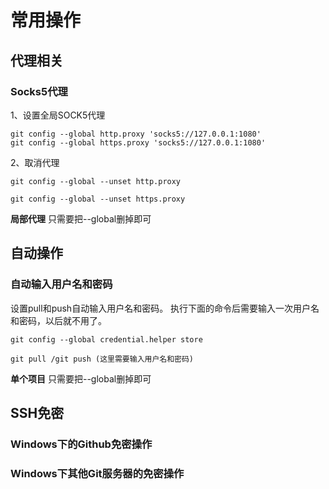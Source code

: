 # 常用操作

## 代理相关

### Socks5代理

1、设置全局SOCK5代理

```shell
git config --global http.proxy 'socks5://127.0.0.1:1080'
git config --global https.proxy 'socks5://127.0.0.1:1080'
```

2、取消代理

```shell
git config --global --unset http.proxy

git config --global --unset https.proxy
```

**局部代理** 只需要把--global删掉即可

## 自动操作

### 自动输入用户名和密码

设置pull和push自动输入用户名和密码。
执行下面的命令后需要输入一次用户名和密码，以后就不用了。

```shell
git config --global credential.helper store

git pull /git push (这里需要输入用户名和密码)
```

**单个项目** 只需要把--global删掉即可

## SSH免密

### Windows下的Github免密操作

### Windows下其他Git服务器的免密操作
